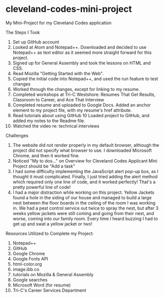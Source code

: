# cleveland-codes-mini-project
My Mini-Project for my Cleveland Codes application

The Steps I Took
1)  Set up GitHub account
2)  Looked at Atom and Notepad++.  Downloaded and decided to use Notepad++ as text editor as it seemed more straight forward for this project.
3)  Signed up for General Assembly and took the lessons on HTML and CSS.
4)  Read Mozilla "Getting Started with the Web".
5)  Copied the initial code into Notepad++, and used the run feature to test changes
6)  Worked through the changes, except for linking to my resume.
7)  Completed workshops at Tri-C Westshore:  Resumes That Get Results, Classroom to Career, and Ace That Interview
8)  Completed resume and uploaded to Google Docs.  Added an anchor element to my project file, with my resume's href attribute.
9)  Read tutorials about using GitHub
10  Loaded project to GitHub, and added my notes to the Readme file.
11) Watched the video re: technical interviews

Challenges
1)  The website did not render properly in my default browser, although the project did not specify what browser to use. I downloaded Microsoft Chrome, and then it worked fine.
2)  Noticed "My to dos..." on Overview for Cleveland Codes Applicant Mini Project should be "Add a task"
3)  I had some difficulty implementing the JavaScript alert pop-up box, as I thought it must complicated.  Finally, I just tried adding the alert method which required only one line of code, and it worked perfectly! That's a pretty powerful line of code!
4)  I had a major distraction while working on this project.  Yellow Jackets found a hole in the siding of our house and managed to build a large nest between the floor boards in the ceiling of the room I was working in.  We had a pest control service out twice to spray the nest, but after 3 weeks yellow jackets were still coming and going from their nest, and worse, coming into our family room. Every time I heard buzzing I had to get up and swat a yellow jacket or two!

Resources Utilized to Complete my Project:
1) Notepad++
2) GitHub
3) Google Chrome
4) Google Fonts API
5) html-color.org 
6) image.ibb.co
7) tutorials on Mozilla & General Assembly
8) Google searches
9) Microsoft Word (for resume)
10) Tri-C's Career Services Department
